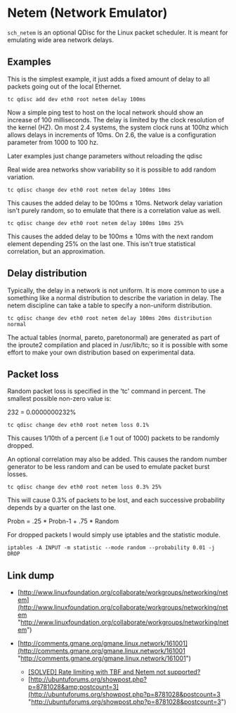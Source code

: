 # Netem (Network Emulator)

`sch_netem` is an optional QDisc for the Linux packet scheduler. It is meant for emulating wide area network delays.

## Examples

This is the simplest example, it just adds a fixed amount of delay to all packets going out of the local Ethernet.

```
tc qdisc add dev eth0 root netem delay 100ms
```

Now a simple ping test to host on the local network should show an increase of 100 milliseconds. The delay is limited by the clock resolution of the kernel (HZ). On most 2.4 systems, the system clock runs at 100hz which allows delays in increments of 10ms. On 2.6, the value is a configuration parameter from 1000 to 100 hz.

Later examples just change parameters without reloading the qdisc

Real wide area networks show variability so it is possible to add random variation.

```
tc qdisc change dev eth0 root netem delay 100ms 10ms
```

This causes the added delay to be 100ms ± 10ms. Network delay variation isn't purely random, so to emulate that there is a correlation value as well.

```
tc qdisc change dev eth0 root netem delay 100ms 10ms 25%
```

This causes the added delay to be 100ms ± 10ms with the next random element depending 25% on the last one. This isn't true statistical correlation, but an approximation.

## Delay distribution

Typically, the delay in a network is not uniform. It is more common to use a something like a normal distribution to describe the variation in delay. The netem discipline can take a table to specify a non-uniform distribution.

```
tc qdisc change dev eth0 root netem delay 100ms 20ms distribution normal
```

The actual tables (normal, pareto, paretonormal) are generated as part of the iproute2 compilation and placed in /usr/lib/tc; so it is possible with some effort to make your own distribution based on experimental data.

## Packet loss

Random packet loss is specified in the 'tc' command in percent. The smallest possible non-zero value is:

232 = 0.0000000232%

```
tc qdisc change dev eth0 root netem loss 0.1%
```

This causes 1/10th of a percent (i.e 1 out of 1000) packets to be randomly dropped.

An optional correlation may also be added. This causes the random number generator to be less random and can be used to emulate packet burst losses.

```
tc qdisc change dev eth0 root netem loss 0.3% 25%
```

This will cause 0.3% of packets to be lost, and each successive probability depends by a quarter on the last one.

Probn = .25 * Probn-1 + .75 * Random

For dropped packets I would simply use iptables and the statistic module.

```
iptables -A INPUT -m statistic --mode random --probability 0.01 -j DROP
```

## Link dump

- [http://www.linuxfoundation.org/collaborate/workgroups/networking/netem](http://www.linuxfoundation.org/collaborate/workgroups/networking/netem "http://www.linuxfoundation.org/collaborate/workgroups/networking/netem")
- [http://comments.gmane.org/gmane.linux.network/161001](http://comments.gmane.org/gmane.linux.network/161001 "http://comments.gmane.org/gmane.linux.network/161001")
  
  - [\[SOLVED\] Rate limiting with TBF and Netem not supported?](http://forums.fedoraforum.org/showthread.php?t=243272 "http://forums.fedoraforum.org/showthread.php?t=243272")
  - [http://ubuntuforums.org/showpost.php?p=8781028&amp;postcount=3](http://ubuntuforums.org/showpost.php?p=8781028&postcount=3 "http://ubuntuforums.org/showpost.php?p=8781028&postcount=3")
